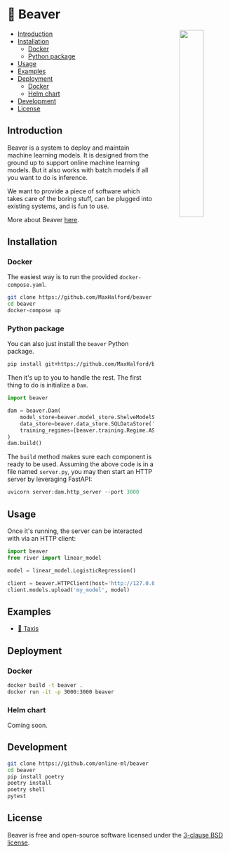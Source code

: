 <h1>🦫 Beaver</h1>

<div align="center" >
  <img src="digital_art.png" width="33%" align="right" />
</div>

- [Introduction](#introduction)
- [Installation](#installation)
  - [Docker](#docker)
  - [Python package](#python-package)
- [Usage](#usage)
- [Examples](#examples)
- [Deployment](#deployment)
  - [Docker](#docker-1)
  - [Helm chart](#helm-chart)
- [Development](#development)
- [License](#license)

## Introduction

Beaver is a system to deploy and maintain machine learning models. It is designed from the ground up to support online machine learning models. But it also works with batch models if all you want to do is inference.

We want to provide a piece of software which takes care of the boring stuff, can be plugged into existing systems, and is fun to use.

More about Beaver [here](ABOUT.md).

## Installation

### Docker

The easiest way is to run the provided `docker-compose.yaml`.

```sh
git clone https://github.com/MaxHalford/beaver
cd beaver
docker-compose up
```

### Python package

You can also just install the `beaver` Python package.

```sh
pip install git+https://github.com/MaxHalford/beaver
```

Then it's up to you to handle the rest. The first thing to do is initialize a `Dam`.

```py
import beaver

dam = beaver.Dam(
    model_store=beaver.model_store.ShelveModelStore('~Downloads'),
    data_store=beaver.data_store.SQLDataStore('sqlite:///db.sqlite'),
    training_regimes=[beaver.training.Regime.ASAP]
)
dam.build()
```

The `build` method makes sure each component is ready to be used. Assuming the above code is in a file named `server.py`, you may then start an HTTP server by leveraging FastAPI:

```py
uvicorn server:dam.http_server --port 3000
```

## Usage

Once it's running, the server can be interacted with via an HTTP client:

```py
import beaver
from river import linear_model

model = linear_model.LogisticRegression()

client = beaver.HTTPClient(host='http://127.0.0.1:3000')
client.models.upload('my_model', model)
```

## Examples

- [🚕 Taxis](examples/taxis)

## Deployment

### Docker

```sh
docker build -t beaver .
docker run -it -p 3000:3000 beaver
```

### Helm chart

Coming soon.

## Development

```sh
git clone https://github.com/online-ml/beaver
cd beaver
pip install poetry
poetry install
poetry shell
pytest
```

## License

Beaver is free and open-source software licensed under the [3-clause BSD license](LICENSE).
